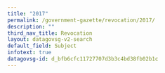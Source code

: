 ```yaml
---
title: "2017"
permalink: /government-gazette/revocation/2017/
description: ""
third_nav_title: Revocation
layout: datagovsg-v2-search
default_field: Subject
infotext: true
datagovsg-id: d_bfb6cfc11727707d3b3c4bd38fb02b1c
---
```

